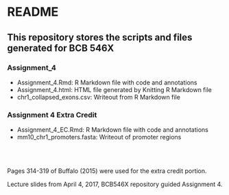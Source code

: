 # README

## This repository stores the scripts and files generated for BCB 546X


### Assignment_4 
* Assignment_4.Rmd: R Markdown file with code and annotations
* Assignment_4.html: HTML file generated by Knitting R Markdown file
* chr1_collapsed_exons.csv: Writeout from R Markdown file



### Assignment 4 Extra Credit
* Assignment_4_EC.Rmd: R Markdown file with code and annotations
* mm10_chr1_promoters.fasta: Writeout of promoter regions
<br>
<br>

Pages 314-319 of Buffalo (2015) were used for the extra credit portion.

Lecture slides from April 4, 2017, BCB546X repository guided Assignment 4.